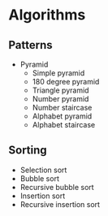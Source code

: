 # Algorithms

## Patterns

- Pyramid
	- Simple pyramid
    - 180 degree pyramid
    - Triangle pyramid
    - Number pyramid
    - Number staircase
    - Alphabet pyramid
    - Alphabet staircase


## Sorting

- Selection sort
- Bubble sort
- Recursive bubble sort
- Insertion sort
- Recursive insertion sort
